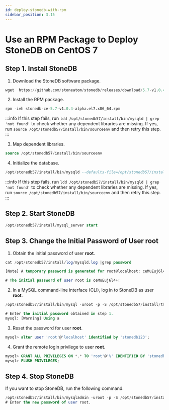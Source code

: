 ```yaml
---
id: deploy-stonedb-with-rpm
sidebar_position: 3.15
---
```


# Use an RPM Package to Deploy StoneDB on CentOS 7

## Step 1. Install StoneDB
1. Download the StoneDB software package. 
```sql
wget  https://github.com/stoneatom/stonedb/releases/download/5.7-v1.0.4-alpha/stonedb-ce-5.7-v1.0.4-alpha.el7.x86_64.rpm
```

2. Install the RPM package.
```sql
rpm -ivh stonedb-ce-5.7-v1.0.4-alpha.el7.x86_64.rpm
```
:::info
If this step fails,  run `ldd /opt/stonedb57/install/bin/mysqld | grep 'not found'` to check whether any dependent libraries are missing. If yes, run `source /opt/stonedb57/install/bin/sourceenv` and then retry this step.
:::

3. Map dependent libraries.
```sql
source /opt/stonedb57/install/bin/sourceenv
```


4. Initialize the database.
```sql
/opt/stonedb57/install/bin/mysqld --defaults-file=/opt/stonedb57/install/my.cnf --initialize --user=mysql
```
:::info
If this step fails,  run `ldd /opt/stonedb57/install/bin/mysqld | grep 'not found'` to check whether any dependent libraries are missing. If yes, run `source /opt/stonedb57/install/bin/sourceenv` and then retry this step.
:::

## Step 2. Start StoneDB
```sql
/opt/stonedb57/install/mysql_server start
```

## Step 3. Change the Initial Password of User root

1. Obtain the initial password of user **root**.
```sql
cat /opt/stonedb57/install/log/mysqld.log |grep password

[Note] A temporary password is generated for root@localhost: ceMuEuj6l4+!

# The initial password of user root is ceMuEuj6l4+!

```

2. In a MySQL command-line interface (CLI), log in to StoneDB as user **root**.
```sql
/opt/stonedb57/install/bin/mysql -uroot -p -S /opt/stonedb57/install/tmp/mysql.sock

# Enter the initial password obtained in step 1.
mysql: [Warning] Using a
```

3. Reset the password for user **root**.
```sql
mysql> alter user 'root'@'localhost' identified by 'stonedb123';

```

4. Grant the remote login privilege to user **root**.
```sql
mysql> GRANT ALL PRIVILEGES ON *.* TO 'root'@'%' IDENTIFIED BY 'stonedb123';
mysql> FLUSH PRIVILEGES;
```
## Step 4. Stop StoneDB
If you want to stop StoneDB, run the following command:
```sql
/opt/stonedb57/install/bin/mysqladmin -uroot -p -S /opt/stonedb57/install/tmp/mysql.sock shutdown
# Enter the new password of user root.

```
